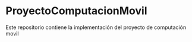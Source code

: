 # ProyectoComputacionMovil
Este repositorio contiene la implementación del proyecto de computación movil
